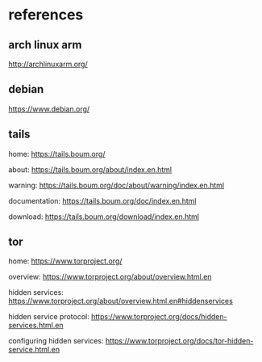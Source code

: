 # references

## arch linux arm

http://archlinuxarm.org/

## debian

https://www.debian.org/

## tails

home: https://tails.boum.org/

about: https://tails.boum.org/about/index.en.html

warning: https://tails.boum.org/doc/about/warning/index.en.html

documentation: https://tails.boum.org/doc/index.en.html

download: https://tails.boum.org/download/index.en.html

## tor

home: https://www.torproject.org/

overview:  https://www.torproject.org/about/overview.html.en

hidden services: https://www.torproject.org/about/overview.html.en#hiddenservices

hidden service protocol: https://www.torproject.org/docs/hidden-services.html.en

configuring hidden services: https://www.torproject.org/docs/tor-hidden-service.html.en
